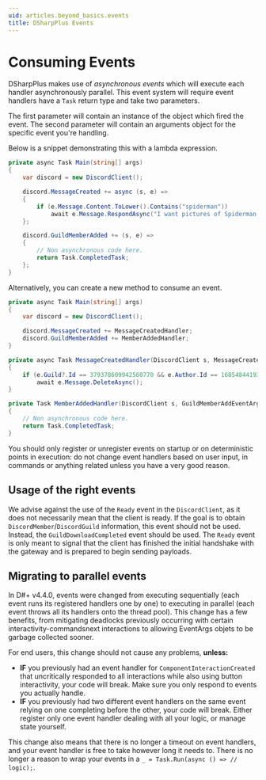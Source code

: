 ```yaml
---
uid: articles.beyond_basics.events
title: DSharpPlus Events
---
```


# Consuming Events

DSharpPlus makes use of *asynchronous events* which will execute each handler asynchronously parallel. This
event system will require event handlers have a `Task` return type and take two parameters.

The first parameter will contain an instance of the object which fired the event. The second parameter will contain an
arguments object for the specific event you're handling.

Below is a snippet demonstrating this with a lambda expression.

```cs
private async Task Main(string[] args)
{
    var discord = new DiscordClient();

    discord.MessageCreated += async (s, e) =>
    {
        if (e.Message.Content.ToLower().Contains("spiderman"))
            await e.Message.RespondAsync("I want pictures of Spiderman!");
    };

    discord.GuildMemberAdded += (s, e) =>
    {
        // Non asynchronous code here.
        return Task.CompletedTask;
    };
}
```

Alternatively, you can create a new method to consume an event.

```cs
private async Task Main(string[] args)
{
    var discord = new DiscordClient();

    discord.MessageCreated += MessageCreatedHandler;
    discord.GuildMemberAdded += MemberAddedHandler;
}

private async Task MessageCreatedHandler(DiscordClient s, MessageCreateEventArgs e)
{
    if (e.Guild?.Id == 379378609942560770 && e.Author.Id == 168548441939509248)
        await e.Message.DeleteAsync();
}

private Task MemberAddedHandler(DiscordClient s, GuildMemberAddEventArgs e)
{
    // Non asynchronous code here.
    return Task.CompletedTask;
}
```

You should only register or unregister events on startup or on deterministic points in execution: do not change
event handlers based on user input, in commands or anything related unless you have a very good reason.

## Usage of the right events

 We advise against the use of the `Ready` event in the `DiscordClient`, as it does not necessarily mean that the client
 is ready. If the goal is to obtain  `DiscordMember`/`DiscordGuild` information, this event should not be used. Instead,
 the `GuildDownloadCompleted` event should be used. The `Ready` event is only meant to signal that the client has
 finished the initial handshake with the gateway and is prepared to begin sending payloads.

 ## Migrating to parallel events

 In D#+ v4.4.0, events were changed from executing sequentially (each event runs its registered handlers one by one) to
 executing in parallel (each event throws all its handlers onto the thread pool). This change has a few benefits, from
 mitigating deadlocks previously occurring with certain interactivity-commandsnext interactions to allowing EventArgs
 objets to be garbage collected sooner.

 For end users, this change should not cause any problems, **unless:**

 - **IF** you previously had an event handler for `ComponentInteractionCreated` that uncritically responded to all interactions
    while also using button interactivity, your code will break. Make sure you only respond to events you actually handle.
 - **IF** you previously had two different event handlers on the same event relying on one completing before the other, your
    code will break. Either register only one event handler dealing with all your logic, or manage state yourself.

This change also means that there is no longer a timeout on event handlers, and your event handler is free to take however
long it needs to. There is no longer a reason to wrap your events in a `_ = Task.Run(async () => // logic);`.
